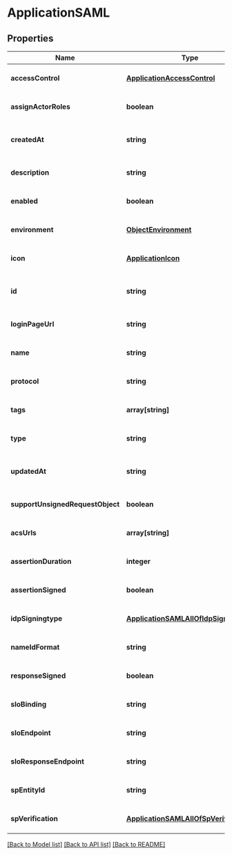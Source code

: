 # ApplicationSAML

## Properties
Name | Type | Description | Notes
------------ | ------------- | ------------- | -------------
**accessControl** | [**ApplicationAccessControl**](ApplicationAccessControl.md) |  | [optional] [default to null]
**assignActorRoles** | **boolean** |  | [optional] [default to null]
**createdAt** | **string** |  | [optional] [readonly] [default to null]
**description** | **string** |  | [optional] [default to null]
**enabled** | **boolean** |  | [optional] [default to null]
**environment** | [**ObjectEnvironment**](ObjectEnvironment.md) |  | [optional] [default to null]
**icon** | [**ApplicationIcon**](ApplicationIcon.md) |  | [optional] [default to null]
**id** | **string** |  | [optional] [readonly] [default to null]
**loginPageUrl** | **string** |  | [optional] [default to null]
**name** | **string** |  | [optional] [default to null]
**protocol** | **string** |  | [optional] [default to null]
**tags** | **array[string]** |  | [optional] [default to null]
**type** | **string** |  | [optional] [default to null]
**updatedAt** | **string** |  | [optional] [readonly] [default to null]
**supportUnsignedRequestObject** | **boolean** |  | [optional] [default to null]
**acsUrls** | **array[string]** |  | [optional] [default to null]
**assertionDuration** | **integer** |  | [optional] [default to null]
**assertionSigned** | **boolean** |  | [optional] [default to null]
**idpSigningtype** | [**ApplicationSAMLAllOfIdpSigningtype**](ApplicationSAMLAllOfIdpSigningtype.md) |  | [optional] [default to null]
**nameIdFormat** | **string** |  | [optional] [default to null]
**responseSigned** | **boolean** |  | [optional] [default to null]
**sloBinding** | **string** |  | [optional] [default to null]
**sloEndpoint** | **string** |  | [optional] [default to null]
**sloResponseEndpoint** | **string** |  | [optional] [default to null]
**spEntityId** | **string** |  | [optional] [default to null]
**spVerification** | [**ApplicationSAMLAllOfSpVerification**](ApplicationSAMLAllOfSpVerification.md) |  | [optional] [default to null]

[[Back to Model list]](../README.md#documentation-for-models) [[Back to API list]](../README.md#documentation-for-api-endpoints) [[Back to README]](../README.md)


